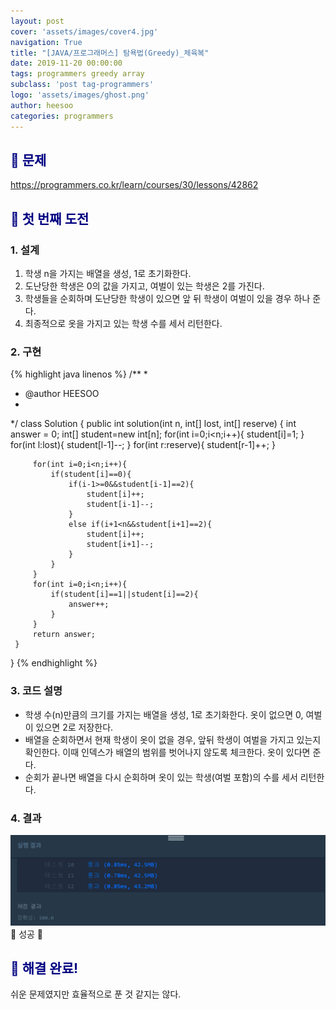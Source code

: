```yaml
---
layout: post
cover: 'assets/images/cover4.jpg'
navigation: True
title: "[JAVA/프로그래머스] 탐욕법(Greedy)_체육복"
date: 2019-11-20 00:00:00
tags: programmers greedy array
subclass: 'post tag-programmers'
logo: 'assets/images/ghost.png'
author: heesoo
categories: programmers
---
```

## <span style="color:navy">👀 문제</span>
<https://programmers.co.kr/learn/courses/30/lessons/42862>

## <span style="color:navy">👊 첫 번째 도전</span>

### 1. 설계
1. 학생 n을 가지는 배열을 생성, 1로 초기화한다.
2. 도난당한 학생은 0의 값을 가지고, 여벌이 있는 학생은 2를 가진다.
3. 학생들을 순회하며 도난당한 학생이 있으면 앞 뒤 학생이 여벌이 있을 경우 하나 준다.
4. 최종적으로 옷을 가지고 있는 학생 수를 세서 리턴한다.

### 2. 구현
{% highlight java linenos %}
/**
 *
 * @author HEESOO
 *
 */
 class Solution {
     public int solution(int n, int[] lost, int[] reserve) {
         int answer = 0;
         int[] student=new int[n];
         for(int i=0;i<n;i++){
             student[i]=1;
         }
         for(int l:lost){
             student[l-1]--;
         }
         for(int r:reserve){
             student[r-1]++;
         }

         for(int i=0;i<n;i++){
             if(student[i]==0){
                 if(i-1>=0&&student[i-1]==2){
                     student[i]++;
                     student[i-1]--;                    
                 }
                 else if(i+1<n&&student[i+1]==2){
                     student[i]++;
                     student[i+1]--;
                 }
             }
         }
         for(int i=0;i<n;i++){
             if(student[i]==1||student[i]==2){
                 answer++;
             }
         }
         return answer;
     }
 }
{% endhighlight %}
### 3. 코드 설명
- 학생 수(n)만큼의 크기를 가지는 배열을 생성, 1로 초기화한다. 옷이 없으면 0, 여벌이 있으면 2로 저장한다.
- 배열을 순회하면서 현재 학생이 옷이 없을 경우, 앞뒤 학생이 여벌을 가지고 있는지 확인한다. 이때 인덱스가 배열의 범위를 벗어나지 않도록 체크한다. 옷이 있다면 준다.
- 순회가 끝나면 배열을 다시 순회하며 옷이 있는 학생(여벌 포함)의 수를 세서 리턴한다.

### 4. 결과
![실행결과](./assets/images/191120_1.PNG)
🤟 성공 🤟

## <span style="color:navy">👏 해결 완료!</span>
쉬운 문제였지만 효율적으로 푼 것 같지는 않다.
